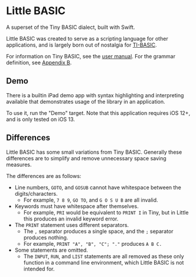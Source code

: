 # Little BASIC

A superset of the Tiny BASIC dialect, built with Swift.

Little BASIC was created to serve as a scripting language for other applications, and is largely born out of nostalgia for [TI-BASIC](https://en.wikipedia.org/wiki/TI-BASIC).

For information on Tiny BASIC, see the [user manual](http://users.telenet.be/kim1-6502/tinybasic/tbum.html).
For the grammar definition, see [Appendix B](http://users.telenet.be/kim1-6502/tinybasic/tbum.html#appb).

## Demo

There is a builtin iPad demo app with syntax highlighting and interpreting available that demonstrates usage of the library in an application.

To use it, run the "Demo" target. Note that this application requires iOS 12+, and is only tested on iOS 13.

## Differences

Little BASIC has some small variations from Tiny BASIC.
Generally these differences are to simplify and remove unnecessary space saving measures.

The differences are as follows:

* Line numbers, `GOTO`, and `GOSUB` cannot have whitespace between the digits/characters.
   * For example, `7 8 9`, `GO TO`, and `G O S U B` are all invalid.
* Keywords must have whitespace after themselves.
   * For example, `PRI` would be equivalent to `PRINT I` in Tiny, but in Little this produces an invalid keyword error.
* The `PRINT` statement uses different separators.
   * The `,` separator produces a single space, and the `;` separator produces nothing.
   * For example, `PRINT "A", "B", "C"; "."` produces `A B C.`
* Some statements are omitted.
   * The `INPUT`, `RUN`, and `LIST` statements are all removed as these only function in a command line environment, which Little BASIC is not intended for.
